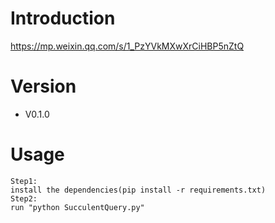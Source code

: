 # Introduction
https://mp.weixin.qq.com/s/1_PzYVkMXwXrCiHBP5nZtQ

# Version
- V0.1.0

# Usage
```
Step1:
install the dependencies(pip install -r requirements.txt)
Step2:
run "python SucculentQuery.py"
```